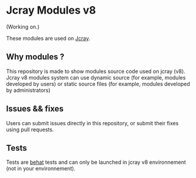 Jcray Modules v8
===============

(Working on.)

These modules are used on [Jcray](http://jcray.com).

## Why modules ?
This repository is made to show modules source code used on jcray (v8). Jcray v8 modules system can use dynamic source (for example, modules developed by users) or static source files (for example, modules developed by administrators)

## Issues && fixes
Users can submit issues directly in this repository, or submit their fixes using pull requests.

## Tests
Tests are [behat](http://behat.org/en/latest/guides.html) tests and can only be launched in jcray v8 environnement (not in your environnement).
